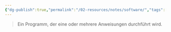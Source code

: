 ```yaml
---
{"dg-publish":true,"permalink":"/02-resources/notes/software/","tags":["informatik"],"noteIcon":"","updated":"2025-09-05T10:12:30.000+02:00"}
---
```


> Ein Programm, der eine oder mehrere Anweisungen durchführt wird.